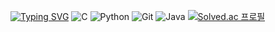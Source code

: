 [![Typing SVG](https://readme-typing-svg.demolab.com?font=Fira+Code&pause=1000&width=435&lines=Hi~+)](https://git.io/typing-svg)
![C](https://img.shields.io/badge/c-%2300599C.svg?style=for-the-badge&logo=c&logoColor=white)
![Python](https://img.shields.io/badge/python-3670A0?style=for-the-badge&logo=python&logoColor=ffdd54)
![Git](https://img.shields.io/badge/git-%23F05033.svg?style=for-the-badge&logo=git&logoColor=white)
![Java](https://img.shields.io/badge/java-%23ED8B00.svg?style=for-the-badge&logo=openjdk&logoColor=white)
[![Solved.ac
프로필](http://mazassumnida.wtf/api/v2/generate_badge?boj=chiho4513)](https://solved.ac/chiho4513)
